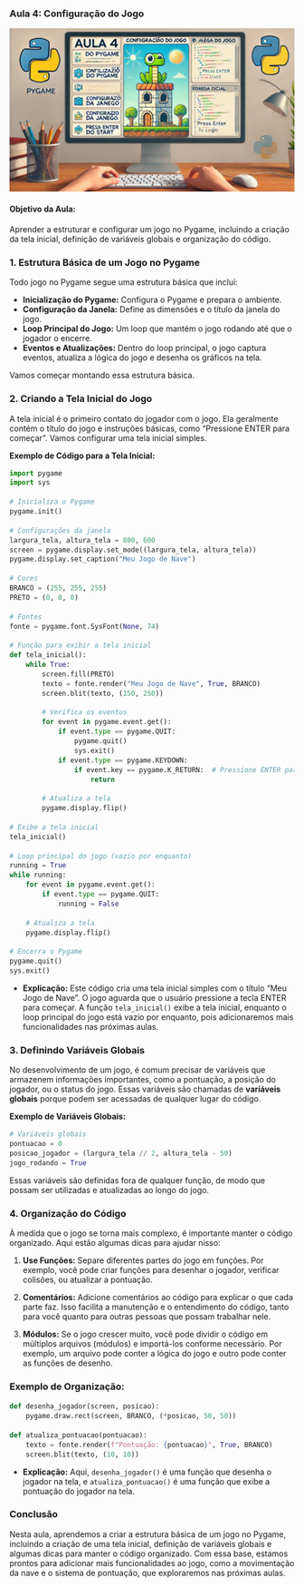 ### Aula 4: Configuração do Jogo
![](../assets/image/04.jpeg)
#### Objetivo da Aula:
Aprender a estruturar e configurar um jogo no Pygame, incluindo a criação da tela inicial, definição de variáveis globais e organização do código.

### 1. Estrutura Básica de um Jogo no Pygame

Todo jogo no Pygame segue uma estrutura básica que inclui:
- **Inicialização do Pygame:** Configura o Pygame e prepara o ambiente.
- **Configuração da Janela:** Define as dimensões e o título da janela do jogo.
- **Loop Principal do Jogo:** Um loop que mantém o jogo rodando até que o jogador o encerre.
- **Eventos e Atualizações:** Dentro do loop principal, o jogo captura eventos, atualiza a lógica do jogo e desenha os gráficos na tela.

Vamos começar montando essa estrutura básica.

### 2. Criando a Tela Inicial do Jogo

A tela inicial é o primeiro contato do jogador com o jogo. Ela geralmente contém o título do jogo e instruções básicas, como “Pressione ENTER para começar”. Vamos configurar uma tela inicial simples.

**Exemplo de Código para a Tela Inicial:**

```python
import pygame
import sys

# Inicializa o Pygame
pygame.init()

# Configurações da janela
largura_tela, altura_tela = 800, 600
screen = pygame.display.set_mode((largura_tela, altura_tela))
pygame.display.set_caption("Meu Jogo de Nave")

# Cores
BRANCO = (255, 255, 255)
PRETO = (0, 0, 0)

# Fontes
fonte = pygame.font.SysFont(None, 74)

# Função para exibir a tela inicial
def tela_inicial():
    while True:
        screen.fill(PRETO)
        texto = fonte.render("Meu Jogo de Nave", True, BRANCO)
        screen.blit(texto, (150, 250))

        # Verifica os eventos
        for event in pygame.event.get():
            if event.type == pygame.QUIT:
                pygame.quit()
                sys.exit()
            if event.type == pygame.KEYDOWN:
                if event.key == pygame.K_RETURN:  # Pressione ENTER para começar
                    return

        # Atualiza a tela
        pygame.display.flip()

# Exibe a tela inicial
tela_inicial()

# Loop principal do jogo (vazio por enquanto)
running = True
while running:
    for event in pygame.event.get():
        if event.type == pygame.QUIT:
            running = False

    # Atualiza a tela
    pygame.display.flip()

# Encerra o Pygame
pygame.quit()
sys.exit()
```

- **Explicação:** Este código cria uma tela inicial simples com o título “Meu Jogo de Nave”. O jogo aguarda que o usuário pressione a tecla ENTER para começar. A função `tela_inicial()` exibe a tela inicial, enquanto o loop principal do jogo está vazio por enquanto, pois adicionaremos mais funcionalidades nas próximas aulas.

### 3. Definindo Variáveis Globais

No desenvolvimento de um jogo, é comum precisar de variáveis que armazenem informações importantes, como a pontuação, a posição do jogador, ou o status do jogo. Essas variáveis são chamadas de **variáveis globais** porque podem ser acessadas de qualquer lugar do código.

**Exemplo de Variáveis Globais:**

```python
# Variáveis globais
pontuacao = 0
posicao_jogador = (largura_tela // 2, altura_tela - 50)
jogo_rodando = True
```

Essas variáveis são definidas fora de qualquer função, de modo que possam ser utilizadas e atualizadas ao longo do jogo.

### 4. Organização do Código

À medida que o jogo se torna mais complexo, é importante manter o código organizado. Aqui estão algumas dicas para ajudar nisso:

1. **Use Funções:** Separe diferentes partes do jogo em funções. Por exemplo, você pode criar funções para desenhar o jogador, verificar colisões, ou atualizar a pontuação.

2. **Comentários:** Adicione comentários ao código para explicar o que cada parte faz. Isso facilita a manutenção e o entendimento do código, tanto para você quanto para outras pessoas que possam trabalhar nele.

3. **Módulos:** Se o jogo crescer muito, você pode dividir o código em múltiplos arquivos (módulos) e importá-los conforme necessário. Por exemplo, um arquivo pode conter a lógica do jogo e outro pode conter as funções de desenho.

### Exemplo de Organização:

```python
def desenha_jogador(screen, posicao):
    pygame.draw.rect(screen, BRANCO, (*posicao, 50, 50))

def atualiza_pontuacao(pontuacao):
    texto = fonte.render(f"Pontuação: {pontuacao}", True, BRANCO)
    screen.blit(texto, (10, 10))
```

- **Explicação:** Aqui, `desenha_jogador()` é uma função que desenha o jogador na tela, e `atualiza_pontuacao()` é uma função que exibe a pontuação do jogador na tela.

### Conclusão

Nesta aula, aprendemos a criar a estrutura básica de um jogo no Pygame, incluindo a criação de uma tela inicial, definição de variáveis globais e algumas dicas para manter o código organizado. Com essa base, estamos prontos para adicionar mais funcionalidades ao jogo, como a movimentação da nave e o sistema de pontuação, que exploraremos nas próximas aulas.